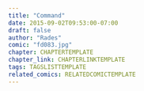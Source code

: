 ```yaml
---
title: "Command"
date: 2015-09-02T09:53:00-07:00
draft: false
author: "Rades"
comic: "fd083.jpg"
chapter: CHAPTERTEMPLATE
chapter_link: CHAPTERLINKTEMPLATE
tags: TAGSLISTTEMPLATE
related_comics: RELATEDCOMICTEMPLATE
---
```

